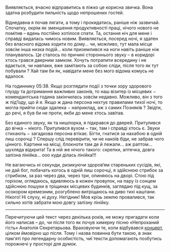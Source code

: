 Виявляється, вчасно відправитись в ліжко це корисна звичка. Вона здатна розбудити пильність щодо непрошених гостей.

Віднедавна я почав лягати, а тому і прокидатись, раніше ніж зазвичай. Спочатку, окрім як зменшення продуктивності праці, 
нічого нового не помітив – вдень постійно хотілося спати. Та, остання ніч для мене і справді видалась чимось новим. 
Виявляється, посеред ночі, я здатен без власного відома ходити по дому… чи, можливо, тут мала місце зовсім інша низка 
подій… коли приземлився на ноги навіть раніше ніж планувалось. Це сталось по причині стороннього звуку – в коридорі 
хтось грався дверним замком. Хочуть потрапити всередину і не вдається, чи навпаки, вже замітають за собою сліди, після 
того як тут побували ? Хай там би як, навідати мене без мого відома комусь не вдалося.

На годиннику 05:38. Якщо розглядати події з точки зору здорового глузду та дотримання важливих законів, то наш візитер 
із місцевих − комендантська година закінчилась зовсім недавно. Можливо, він з того ж під’їзду, що й я. Якщо ж дана 
персона нехтує правилами тихої ночі, то могла прийти сюди здалека − наприклад, аж з самих Позняків ? Звідти, до речі, 
я був би не проти, якби до мене хтось завітав.

Без єдиного звуку, як та нишпорка, я підкрався до дверей. Притулився до вічка − нікого. Притулився вухом − так, там і 
справді хтось є. Звуки стихають − загадкова персона втікає. Бігти, гнатися за нахабою в одній лиш сорочці ? Спершу слід 
перевірити, чи не накоїв біди, не забрав чого цінного. Картини на місці, блокноти там де й лежали… аж раптом… шухляда 
відкрита! Та в ній же нічого такого: скрепки, аптечка, довга залізна лінійка… ооо куди ділась лінійка!!!

Не вагаючись ні секунди, ризикуючи здоров‘ям стареньких сусідів, які, не дай бог, побачать когось в одній лиш сорочці, я 
здійснюю стрибок за стрибком, за раз через два, через три, опиняюсь на дворі. Стою під горіхом, оглядаюсь, вдивляюсь в 
кожен провулок, на пару із сонцем здійснюю пошуки в тріщинах місцевих будинків, заглядаю під кущ, за осокором кремезним, 
розгублено витріщаюсь на диво тихі каштани. Нікого! Ні слуху, ні духу. Негідник! Мов крізь землю провалився, так сильно 
хотів забрати мою довгу залізну лінійку.

---
Перечитуючи цей текст через декілька років, не можу пригадати коли його написав  – до, чи після того як почув химерну 
пісню «Непроханий гість» Анатолія Секретарьова. Враховуючи те, коли відбувався [концерт](https://www.youtube.com/watch?v=wWUBfJTx8tM&t=1246s), 
цілком ймовірно що після. Тому і назва повинна бути такою, в знак пам'яті про легендарну особистість, чиї тексти 
допомагають позбутись порожнечі у просторі для думок.
